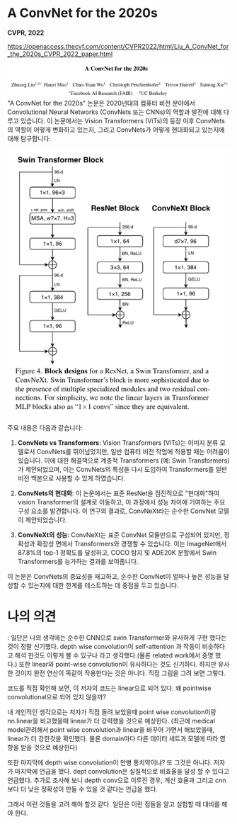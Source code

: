 # A ConvNet for the 2020s
**CVPR, 2022**

https://openaccess.thecvf.com/content/CVPR2022/html/Liu_A_ConvNet_for_the_2020s_CVPR_2022_paper.html

![Alt text](image.png)
"A ConvNet for the 2020s" 논문은 2020년대의 컴퓨터 비전 분야에서 Convolutional Neural Networks (ConvNets 또는 CNNs)의 역할과 발전에 대해 다루고 있습니다. 이 논문에서는 Vision Transformers (ViTs)의 등장 이후 ConvNets의 역할이 어떻게 변화하고 있는지, 그리고 ConvNets가 어떻게 현대화되고 있는지에 대해 탐구합니다.

![Alt text](image-5.png)


주요 내용은 다음과 같습니다:

1. **ConvNets vs Transformers**: Vision Transformers (ViTs)는 이미지 분류 모델로서 ConvNets를 뛰어넘었지만, 일반 컴퓨터 비전 작업에 적용할 때는 어려움이 있습니다. 이에 대한 해결책으로 계층적 Transformers (예: Swin Transformers)가 제안되었으며, 이는 ConvNets의 특성을 다시 도입하여 Transformers를 일반 비전 백본으로 사용할 수 있게 하였습니다.

2. **ConvNets의 현대화**: 이 논문에서는 표준 ResNet을 점진적으로 "현대화"하여 vision Transformer의 설계로 이동하고, 이 과정에서 성능 차이에 기여하는 주요 구성 요소를 발견합니다. 이 연구의 결과로, ConvNeXt라는 순수한 ConvNet 모델이 제안되었습니다.

3. **ConvNeXt의 성능**: ConvNeXt는 표준 ConvNet 모듈만으로 구성되어 있지만, 정확성과 확장성 면에서 Transformers와 경쟁할 수 있습니다. 이는 ImageNet에서 87.8%의 top-1 정확도를 달성하고, COCO 탐지 및 ADE20K 분할에서 Swin Transformers를 능가하는 결과를 보여줍니다.

이 논문은 ConvNets의 중요성을 재고하고, 순수한 ConvNet이 얼마나 높은 성능을 달성할 수 있는지에 대한 한계를 테스트하는 데 중점을 두고 있습니다.

# 나의 의견

: 일단은 나의 생각에는 순수한 CNN으로 swin Transformer와 유사하게 구현 했다는 것이 정말 신기했다.
depth wise convolution이 self-attention 과 작동이 비슷하다고 해석 한것도 이렇게 볼 수 있구나 라고 생각했다.(물론 related work에서 증명 했다.)
또한 linear와 point-wise convolution이 유사하다는 것도 신기하다.
하지만 유사한 것이지 완전 연산이 똑같이 작용한다는 것은 아니다.
직접 그림을 그려 보면 그렇다.  

코드를 직접 확인해 보면, 이 저자의 코드는 linear으로 되어 있다.
왜 pointwise convolutional으로 되어 있지 않을까?

내 개인적인 생각으로는 저자가 직접 돌려 보았을때 point wise convolution이랑 nn.linear을 비교했을때 linear가 더 강력했을 것으로 예상한다.
(최근에 medical model관려해서 point wise convolution과 linear을 바꾸어 가면서 해보았을때, linear가 더 강한것을 확인했다. 물론 domain마다 다른 데이터 세트과 모델에 따라 영향을 받을 것으로 예상한다)

또한 마지막에 depth wise convolution이 만병 통치약이냐?
또 그것은 아니다.
저자가 마지막에 언급을 했다. dept convolution은 실질적으로 비효율을 달성 할 수 있다고 언급했다.
추가로 조사해 보니 depth conv으로 이루진 경우, 계산 효율과 그리고 cnn보다 더 낮은 정확성이 만들 수 있을 것 같다는 언급을 했다.

그래서 이런 것들을 고려 해야 할것 같다.
일단은 이런 점들을 알고 실험할 때 대비를 해야 한다.